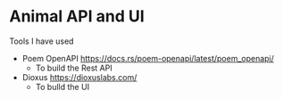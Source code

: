# Animal API and UI

Tools I have used

* Poem OpenAPI https://docs.rs/poem-openapi/latest/poem_openapi/
    * To build the Rest API
* Dioxus https://dioxuslabs.com/
    * To bulld the UI 